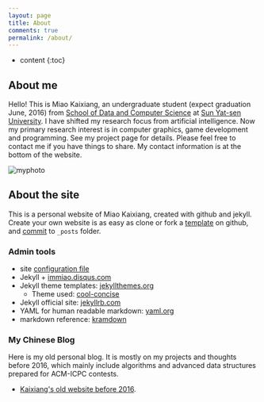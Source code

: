 ```yaml
---
layout: page
title: About
comments: true
permalink: /about/
---
```


* content
{:toc}

## About me

Hello! This is Miao Kaixiang, an undergraduate student (expect graduation June, 2016) from [School of Data and Computer Science](http://sdcs.sysu.edu.cn/) at [Sun Yat-sen University](http://www.sysu.edu.cn). I have shifted my research focus from artificial intelligence. Now my primary research interest is in computer graphics, game development and programming. See my project page for details. Please feel free to contact me if you have things to share. My contact information is at the bottom of the website.

![myphoto](./myphoto.gif)



## About the site
This is a personal website of Miao Kaixiang, created with github and jekyll. 
Create your own website is as easy as clone or fork a [template](https://github.com/immiao/immiao.github.io) on github, and [commit](http://jekyllrb.com/docs/posts/) to `_posts` folder. 

### Admin tools
* site [configuration file](https://github.com/immiao/immiao.github.io/blob/master/_config.yml)
* Jekyll + [immiao.disqus.com](http://immiao.disqus.com/admin/)
* Jekyll theme templates: [jekyllthemes.org](http://jekyllthemes.org)
   * Theme used: [cool-concise](http://jekyllthemes.org/themes/cool-concise-high-end/)
* Jekyll official site: [jekyllrb.com](http://jekyllrb.com)
* YAML for human readable markdown: [yaml.org](http://www.yaml.org/)
* markdown reference: [kramdown](http://kramdown.gettalong.org/quickref.html)

### My Chinese Blog
Here is my old personal blog. It is mostly on my projects and thoughts before 2016, which mainly include algorithms and advanced data structures prepared for ACM-ICPC contests.

* [Kaixiang's old website before 2016](http://blog.csdn.net/immiao). 

